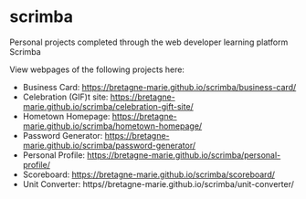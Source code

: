 # scrimba
Personal projects completed through the web developer learning platform Scrimba

View webpages of the following projects here:

- Business Card: https://bretagne-marie.github.io/scrimba/business-card/
- Celebration (GIF)t site: https://bretagne-marie.github.io/scrimba/celebration-gift-site/
- Hometown Homepage: https://bretagne-marie.github.io/scrimba/hometown-homepage/
- Password Generator: https://bretagne-marie.github.io/scrimba/password-generator/
- Personal Profile: https://bretagne-marie.github.io/scrimba/personal-profile/
- Scoreboard: https://bretagne-marie.github.io/scrimba/scoreboard/
- Unit Converter: https//bretagne-marie.github.io/scrimba/unit-converter/

